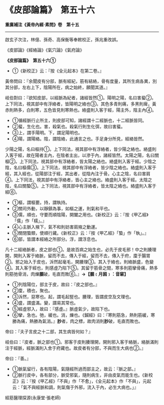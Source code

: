 # 《皮部論篇》　第五十六



**重廣補注《黃帝內經·素問》卷　第十五**


---


啟玄子次注，林億、孫奇、高保衡等奉敕校正，孫兆重改誤。


《皮部論》《經絡論》《氣穴論》《氣府論》


**《皮部論篇》　第五十六①**
- ①《新校正》云：『按《全元起本》在第二卷。』


黃帝問曰：『余聞皮有分部，脈有經紀，筋有結絡，骨有度量，其所生病各異，別其分部，左右上下，陰陽所在，病之始終，願聞其道。』


岐伯對曰：『欲知皮部，以經脈為紀者，諸經皆然①。陽明之陽，名曰害蜚②。上下同法，視其部中有浮絡者，皆陽明之絡也③。其色多青則痛，多黑則痺，黃赤則熱多，白則寒，五色皆見則寒熱也。絡盛則入客于經，陽主外，陰主內④。
- ①循經脈行止所主，則皮部可知，諸經謂十二經脈也，十二經脈皆同。
- ②蜚，生化也。害，殺氣也。殺氣行則生化弭，故曰害蜚。
- ③上，謂手陽明。下，謂足陽明也。
- ④陽，謂陽絡。陰，謂陰絡，此通言之也。手足身分所見，經絡皆然。


少陽之陽，名曰樞持①。上下同法，視其部中有浮絡者，皆少陽之絡也。絡盛則入客于經，故在陽者主內，在陰者主出，以滲于內，諸經皆然。太陽之陽，名曰關樞②。上下同法，視其部中有浮絡者，皆太陽之絡也。絡盛則入客于經。少陰之陰，名曰樞儒③。上下同法，視其部中有浮絡者，皆少陰之絡也。絡盛則入客于經，其入經也，從陽部注于經，其出者，從陰內注于骨。心主之陰，名曰害肩④。上下同法，視其部中有浮絡者，皆心主之絡也。絡盛則入客于經。太陰之陰，名曰關蟄⑤。上下同法，視其部中有浮絡者，皆太陰之絡也。絡盛則入客于經⑥。
- ①樞，謂樞要。持，謂執持。
- ②關司外動，以靜鎮為事，如樞之運，則氣和平也。
- ③儒，順也，守要而順陰陽，開闔之用也。《新校正》云：『按《甲乙經》「儒」作「檽」。』
- ④心主脈入掖下，氣不和則妨害肩掖之動運。
- ⑤關閉蟄類，使順行藏。《新校正》云：『按《甲乙經》「蟄」作「執」。』
- ⑥部，皆謂本經絡之所部分。浮，謂浮息也。


凡十二經絡脈者，皮之部也①。是故百病之始生也，必先于皮毛邪！中之則腠理開，開則入客于絡脈，留而不去，傳入于經，留而不去，傳入于府，廩于腸胃②。邪之始入于皮也，泝然起毫毛，開腠理③。其入于絡也，則絡脈盛，色變④。其入客于經也，則感虛乃陷下⑤。其留于筋骨之間，寒多則筋攣骨痛，熱多則筋弛骨消，肉爍**䐃**破，毛直而敗⑥。』**→【䐃﹝月囷﹞：音窘】**
- ①列陰陽位，部主于皮，故曰：『皮之部也。』
- ②廩，積也，聚也。
- ③泝然，惡寒也。起，謂毛起竪也。腠理，皆謂皮空及文理也。
- ④盛，謂盛滿。變，謂易其常也。
- ⑤經虛邪入，故曰：『感虛。』脈虛氣少，故陷下也。
- ⑥攣，急也。弛，緩也。消，爍也。《鍼經》曰：『寒則筋急，熱則筋緩，寒勝為痛，熱勝為氣消。』**䏚**者，肉之標，故肉消則**䏚**破，毛直而敗也。


帝曰：『夫子言皮之十二部，其生病皆何如？』


岐伯曰：『皮者，脈之部也①。邪客于皮則腠理開，開則邪入客于絡脈，絡脈滿則注于經脈，經脈滿則入舍于府藏也。故皮者有分部，不與而生大病也②。』


帝曰：『善。』
- ①脈氣留行，各有陰陽，氣隨經所過而部主之，故云：『脈之部。』
- ②脈行皮中，各有部分，脈受邪氣，隨則病生，非由皮氣而能生也。《新校正》云：『按《甲乙經》「不與」作「不愈」，《全元起本》作「不與」，元起云：「氣不與經脈和調，則氣傷于外邪，流入于內，必生大病也。」』


經筋醫理探源(永康堂‧張老師)


